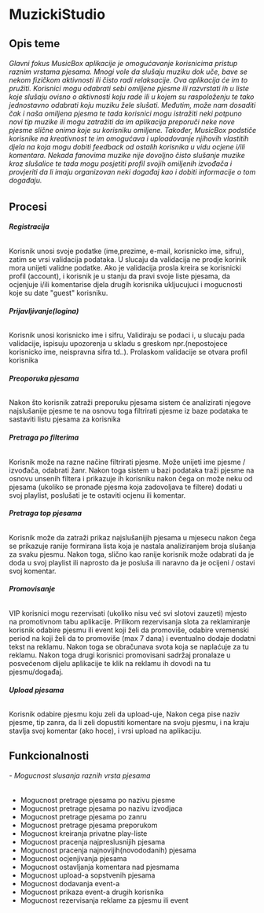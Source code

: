 ﻿# MuzickiStudio

## **Opis teme**

###### Glavni fokus MusicBox aplikacije je omogućavanje korisnicima pristup raznim vrstama pjesama. Mnogi vole da slušaju muziku dok uče, bave se nekom fizičkom aktivnosti ili čisto radi relaksacije. Ova aplikacija će im to pružiti. Korisnici mogu odabrati sebi omiljene pjesme ili razvrstati ih u liste koje slušaju ovisno o aktivnosti koju rade ili u kojem su raspoloženju te tako jednostavno odabrati koju muziku žele slušati. Međutim, može nam dosaditi čak i naša omiljena pjesma te tada korisnici mogu istražiti neki potpuno novi tip muzike ili mogu zatražiti da im aplikacija preporuči neke nove pjesme slične onima koje su korisniku omiljene. Također, MusicBox podstiče korisnike na kreativnost te im omogućava i uploadovanje njihovih vlastitih djela na koja mogu dobiti feedback od ostalih korisnika u vidu ocjene i/ili komentara. Nekada fanovima muzike nije dovoljno čisto slušanje muzike kroz slušalice te tada mogu posjetiti profil svojih omiljenih izvođača i provjeriti da li imaju organizovan neki događaj kao i dobiti informacije o tom događaju. 



## **Procesi**

###### **Registracija** 
Korisnik unosi svoje podatke (ime,prezime, e-mail, korisnicko ime, sifru), zatim se vrsi validacija podataka. U slucaju da validacija ne prodje korinik mora unijeti validne podatke. Ako je validacija prosla kreira se korisnicki profil (account), i korisnik je u stanju da pravi svoje liste pjesama, da ocjenjuje i/ili komentarise djela drugih korisnika ukljucujuci i mogucnosti koje su date "guest" korisniku.  

###### **Prijavljivanje(logina)** 
Korisnik unosi korisnicko ime i sifru, Validiraju se podaci i, u slucaju pada validacije, ispisuju upozorenja u skladu s greskom npr.(nepostojece korisnicko ime, neispravna sifra td..). Prolaskom validacije se otvara profil korisnika   

###### **Preoporuka pjesama**
Nakon što korisnik zatraži preporuku pjesama sistem će analizirati njegove najslušanije pjesme te na osnovu toga filtrirati pjesme iz baze podataka te sastaviti listu pjesama za korisnika

###### **Pretraga po filterima**
Korisnik može na razne načine filtrirati pjesme. Može unijeti ime pjesme / izvođača, odabrati žanr. Nakon toga sistem u bazi podataka traži pjesme na osnovu unsenih filtera i prikazuje ih korisniku nakon čega on može neku od pjesama (ukoliko se pronađe pjesma koja zadovoljava te filtere) dodati u svoj playlist, poslušati je te ostaviti ocjenu ili komentar.

###### **Pretraga top pjesama**
Korisnik može da zatraži prikaz najslušanijih pjesama u mjesecu nakon čega se prikazuje ranije formirana lista koja je nastala analiziranjem broja slušanja za svaku pjesmu. Nakon toga, slično kao ranije korisnik može odabrati da je doda u svoj playlist ili naprosto da je posluša ili naravno da je ocijeni / ostavi svoj komentar. 

###### **Promovisanje**
VIP korisnici mogu rezervisati (ukoliko nisu već svi slotovi zauzeti) mjesto na promotivnom tabu aplikacije. Prilikom rezervisanja slota za reklamiranje korisnik odabire pjesmu ili event koji želi da promoviše, odabire vremenski period na koji želi da to promoviše (max 7 dana) i eventualno dodaje dodatni tekst na reklamu. Nakon toga se obračunava svota koja se naplaćuje za tu reklamu. Nakon toga drugi korisnici promovisani sadržaj pronalaze u posvećenom dijelu aplikacije te klik na reklamu ih dovodi na tu pjesmu/događaj.

###### **Upload pjesama**
Korisnik odabire pjesmu koju zeli da upload-uje, Nakon cega pise naziv pjesme, tip zanra, da li zeli dopustiti komentare na svoju pjesmu, i na kraju stavlja svoj komentar (ako hoce), i vrsi upload na aplikaciju. 

## **Funkcionalnosti**

###### - Mogucnost slusanja raznih vrsta pjesama
- Mogucnost pretrage pjesama po nazivu pjesme
- Mogucnost pretrage pjesama po nazivu izvodjaca
- Mogucnost pretrage pjesama po zanru
- Mogucnost pretrage pjesama preporukom
- Mogucnost kreiranja privatne play-liste
- Mogucnost pracenja najpreslusnijih pjesama
- Mogucnost pracenja najnovijih(novododanih) pjesama
- Mogucnost ocjenjivanja pjesama
- Mogucnost ostavljanja komentara nad pjesmama
- Mogucnost upload-a sopstvenih pjesama
- Mogucnost dodavanja event-a
- Mogucnost prikaza event-a drugih korisnika
- Mogucnost rezervisanja reklame za pjesmu ili event